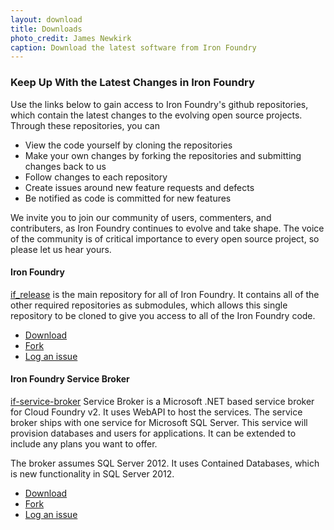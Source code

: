 ```yaml
---
layout: download
title: Downloads
photo_credit: James Newkirk
caption: Download the latest software from Iron Foundry
---
```

### Keep Up With the Latest Changes in Iron Foundry

Use the links below to gain access to Iron Foundry's github
repositories, which contain the latest changes to the evolving open
source projects. Through these repositories, you can

* View the code yourself by cloning the repositories
* Make your own changes by forking the repositories and submitting
changes back to us
* Follow changes to each repository
* Create issues around new feature requests and defects
* Be notified as code is committed for new features

We invite you to join our community of users, commenters, and
contributers, as Iron Foundry continues to evolve and take shape. The voice of the community is of critical importance to every open source project, so please let us hear yours.

#### Iron Foundry
[if_release](https://github.com/ironfoundry/if_release) is the main repository for all of Iron Foundry. It contains all of the other required repositories as submodules, which allows this single repository to be cloned to give you access to all of the Iron Foundry code.

* [Download](https://github.com/IronFoundry/if_release/archive/master.zip)
* [Fork](https://github.com/IronFoundry/if_release/fork)
* [Log an issue](https://github.com/ironfoundry/if_release/issues)

#### Iron Foundry Service Broker
[if-service-broker](https://github.com/IronFoundry/if-service-broker) Service Broker  is a Microsoft .NET based service broker for Cloud Foundry v2. It uses WebAPI to host the services. The service broker ships with one service for Microsoft SQL Server. This service will provision databases and users for applications. It can be extended to include any plans you want to offer.

The broker assumes SQL Server 2012. It uses Contained Databases, which is new functionality in SQL Server 2012.

* [Download](https://github.com/IronFoundry/if-service-broker/archive/master.zip)
* [Fork](https://github.com/IronFoundry/if-service-broker/fork)
* [Log an issue](https://github.com/IronFoundry/if-service-broker/issues)


